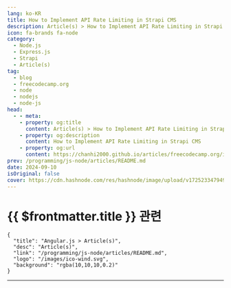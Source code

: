 ```yaml
---
lang: ko-KR
title: How to Implement API Rate Limiting in Strapi CMS
description: Article(s) > How to Implement API Rate Limiting in Strapi CMS
icon: fa-brands fa-node
category: 
  - Node.js
  - Express.js
  - Strapi
  - Article(s)
tag: 
  - blog
  - freecodecamp.org
  - node
  - nodejs
  - node-js
head:
  - - meta:
    - property: og:title
      content: Article(s) > How to Implement API Rate Limiting in Strapi CMS
    - property: og:description
      content: How to Implement API Rate Limiting in Strapi CMS
    - property: og:url
      content: https://chanhi2000.github.io/articles/freecodecamp.org/implement-api-rate-limiting-in-strapi.html
prev: /programming/js-node/articles/README.md
date: 2024-09-10
isOriginal: false
cover: https://cdn.hashnode.com/res/hashnode/image/upload/v1725233479497/7c12e6e4-a6d7-433a-b23b-f25c33037ffa.jpeg
---
```


# {{ $frontmatter.title }} 관련

```component VPCard
{
  "title": "Angular.js > Article(s)",
  "desc": "Article(s)",
  "link": "/programming/js-node/articles/README.md",
  "logo": "/images/ico-wind.svg",
  "background": "rgba(10,10,10,0.2)"
}
```

---

<SiteInfo
  name="How to Implement API Rate Limiting in Strapi CMS"
  desc="Implementing rate limiting in web applications is a necessary web development best practice. In an article published earlier, I delved deep into the benefits and real life use cases of API rate limiting. Some of the benefits include its use by develo..."
  url="https://freecodecamp.org/news/implement-api-rate-limiting-in-strapi/"
  logo="https://cdn.freecodecamp.org/universal/favicons/favicon.ico"
  preview="https://cdn.hashnode.com/res/hashnode/image/upload/v1725233479497/7c12e6e4-a6d7-433a-b23b-f25c33037ffa.jpeg"/>

<!-- TODO: 작성 -->

<!-- 
Implementing rate limiting in web applications is a necessary web development best practice. In an <a href="https://www.freecodecamp.org/news/what-is-rate-limiting-web-apis/">article</a> published earlier, I delved deep into the benefits and real life use cases of API rate limiting.

Some of the benefits include its use by developers to restrict malicious access to websites, prevent DDoS attacks, conserve website resources, and ensure optimal web server performance.

This article covers the practical aspects of implementing rate limits in a Strapi application using several packages and techniques.

Let's get started.

---

## -table-of-contents">Table of Contents

- <a class="post-section-overview" href="#heading-demo-project">Demo Project</a>
<li><a class="post-section-overview" href="#heading-koa2-rate-limit">Koa Rate Limiter</a>
<li><a class="post-section-overview" href="#heading-custom-strapi-api-rate-limiter">Custom Strapi Api Rate Limiter</a>
<li><a class="post-section-overview" href="#heading-express-rate-limiter-implementation">Express-rate-limiter Implementation</a>
<li><a class="post-section-overview" href="#heading-conclusion">Conclusion</a>

---

## Demo Project

We'll be building an e-commerce site using <a href="https://strapi.io/">Strapi</a> as our backend framework. We'll then set up a rate limiter in our Strapi application to help guarantee our backend security. Postman will serve as our tool for testing the API endpoints. Let's go on to create a default Strapi application.

To create a strapi application, enter `npx create-strapi-app@latest {project name}` on the command line and follow the commands provided. To make the installation more straightforward, stick with the *quick start* installation method and your app should be ready.

This installation modality automatically sets up an easy-to-use SQLite database. However, you could choose to use any other SQL database supported by Strapi.

Alternatively, you can download the starter repo for the project from <a href="https://github.com/oluwatobi2001/Strapi-default">here</a> and install the necessary dependencies via `npm install`. Thereafter, you can execute the Strapi application by navigating to the Strapi application code folder on the command line and run `npm run develop`.

<img src="https://hackmd.io/_uploads/BkRn2PqrR.png" alt="Strapi Setup" width="798" height="384" loading="lazy">

On successful execution, you will be provided with the link to the localhost address to customize the application.

<img src="https://hackmd.io/_uploads/SkkSavcS0.png" alt="Strapi launch" width="853" height="177" loading="lazy">

Navigating to the link will require you to create an admin login mail and password. Successful completion of this step will give you access to the backend dashboard.

<img src="https://hackmd.io/_uploads/S1Vqxd5B0.png" alt="strapi login UI" width="720" height="606" loading="lazy">

You can utilize the Strapi dashboard UI to create APIs, or you can generate an API using `npm generate`. The APIs created will be used in completing the setup for the rate limiting functionality. We will be creating a product store for our e-commerce site. To easily set up products, kindly navigate to the Content-Type builder tab on the sidebar.  

<img src="https://hackmd.io/_uploads/r1RzbO5BC.png" alt="strapi dashboard" width="1286" height="641" loading="lazy">

The content-Type builder manager allows you to create various collections which will come in handy when setting up your APIs. In this case, the product and category collections will be created to enable you set up your product catalogues.

<img src="https://hackmd.io/_uploads/B16rbu5rA.png" alt="Creating a category endpoint" width="1121" height="462" loading="lazy">

<img src="https://hackmd.io/_uploads/SJhdb_qSR.png" alt="Creating a product entry" width="1105" height="453" loading="lazy">

After completing the creation of the collection types, you can easily add your products seamlessly into the backend database. In my case, I created phone brand products for sale.

<img src="https://hackmd.io/_uploads/HyR9JT6fR.jpg" alt="Product creation demo" width="785" height="345" loading="lazy">

Also noteworthy is that the collections we created in the Strapi dashboard automatically creates an API folder for us within our codebase. We will then be working on the project codebase subsequently.

The next step in this tutorial is to set up an efficient rate limiter for our Strapi APIs created in the repo using the tools discussed above.

---

## -koa2-rate-limit">koa2-rate-limit

In this section, we will be using the koa2-rate-limit package to build our project rate limiter. To install the package, navigate to your project folder on the command line and execute `npm i koa2-rate-limit`. On successful installation, navigate to the middleware subfolder within the API folder and create a code file. For ease of integration, name it as **rateLimit.js**.

After that, within the rate limit file, import and initialize the koa2-rate limit package.

```js
const RateLimit = require("koa2-ratelimit").RateLimit;
```

Afterwards, we can configure the koa rate limiter to a specified time interval frame and the total number of requests.

```js
module.exports = (config, { strapi }) => {
  // Configuring the rate limiter middleware
  const limiter = RateLimit.middleware({
    interval: { min: 1 }, // Time window in minutes
    max: 3, // Maximum number of requests per interval
 });
```

In the code above, the rate limiter middleware was invoked and the time interval in which the rate limit gets applied was set to 1 minute. The maximum number of requests (max) was set to 3 for this tutorial. You can tweak this to suit your preference.

```js
  return async (ctx, next) => {


    try {
      // Apply the rate limiter to the current request
      await limiter(ctx, next);
 } catch (err) {
      if (err.status === 429) {
        // Handle rate limit exceeded error
        strapi.log.warn('Rate limit exceeded.');
        ctx.status = 429;
        ctx.body = {
          statusCode: 429,
          error: 'Too Many Requests',
          message: 'You have exceeded the maximum number of requests. Please try again later.',
 };
 } else {
        // Re-throw other errors to be handled by Strapi's error-handling middleware
        throw err;
 }
 }
```

The code above defines a middleware which gets executed whenever a function is made on any API. If the requests exceed the given maximum, an error code is outputted. Below is the full code.

```js

'use strict';

/**
 * `RateLimit` middleware
 */
const RateLimit = require("koa2-ratelimit").RateLimit;

module.exports = (config, { strapi }) => {
  // Configuring the rate limiter middleware
  const limiter = RateLimit.middleware({
    interval: { min: 1 }, // Time window in minutes
    max: 3, // Maximum number of requests per interval
 });

  return async (ctx, next) => {

    try {
      // Apply the rate limiter to the current request
      await limiter(ctx, next);
 } catch (err) {
      if (err.status === 429) {
        // Handle rate limit exceeded error
        strapi.log.warn('Rate limit exceeded.');
        ctx.status = 429;
        ctx.body = {
          statusCode: 429,
          error: 'Too Many Requests',
          message: 'You have exceeded the maximum number of requests. Please try again later.',
 };
 } else {
        // Re-throw other errors to be handled by Strapi's error-handling middleware
        throw err;
 }
 }

 };
};
```

To ensure its seamless integration to all APIs within the Strapi project, the admin middlewares must also be configured.

```js
cconst rateLimit = require('../middlewares/rateLimit');

module.exports = [
 'strapi::logger',
 'strapi::errors',
 'strapi::security',
 'strapi::cors',
 'strapi::poweredBy',
 'strapi::query',
 'strapi::body',
 'strapi::session',
 'strapi::favicon',
 'strapi::public',

 {
   name: 'global::rateLimit',
   config: {},
 },
];
```

With this, we have successfully configured the rate limiter powered by koa2-ratelimiter. Here are pictures of its execution.

<img src="https://hackmd.io/_uploads/Bybbd-hj0.png" alt="Postman testing the categories endpoint" width="867" height="493" loading="lazy">

<img src="https://hackmd.io/_uploads/r1Zb_-3jC.png" alt="rate limiting error response output" width="952" height="503" loading="lazy">

---

## -custom-strapi-api-rate-limiter">Custom Strapi Api Rate Limiter

Within the **rateLimit** file in the **API/middlewares** folder, create a custom rate limiter by initializing a memory store.

```js
const requestCounts = new Map();
```

Thereafter, define your rate limit function and then configure the rate limiter.

```js
module.exports = (config, { strapi }) => {

  const rateLimitConfig = strapi.config.get('admin.rateLimit', {
    interval: 60 * 1000,  
    max: 3,  
 });
```

The time interval above is 1 minute while the maximum number of requests that can be made within the specified time interval is 3. You can tweak it to suit your preference.

```js
return async (ctx, next) => {

    const ip = ctx.ip; 
    const currentTime = Date.now();

    if (!requestCounts.has(ip)) {

      requestCounts.set(ip, { count: 1, startTime: currentTime });
 } else {
      const requestInfo = requestCounts.get(ip);


      if (currentTime - requestInfo.startTime > rateLimitConfig.interval) {
        requestInfo.count = 1;
        requestInfo.startTime = currentTime;
 } else {

 }


      if (requestInfo.count > rateLimitConfig.max) {
        strapi.log.warn(`Rate limit exceeded for IP: ${ip}`);

        ctx.status = 429;
        ctx.body = {
          statusCode: 429,
          error: 'Too Many Requests',
          message: 'You have exceeded the maximum number of requests. Please try again later.',
 };
        return;
 }
 }

    await next();
 };
};
```

Afterwards, a middleware is defined which obtains the user IP address and then stores it in the memory store. The time interval is also set from the current time the request is made and the request count gets updated with every new request made.

If the requests made exceed the maximum expected requests within the time interval of 1 minute in our case, an error is thrown. Here is the full code below.

```js
'use strict';
const requestCounts = new Map();

module.exports = (config, { strapi }) => {

  const rateLimitConfig = strapi.config.get('admin.rateLimit', {
    interval: 60 * 1000,  
    max: 3,  
 });

  return async (ctx, next) => {

    const ip = ctx.ip; 
    const currentTime = Date.now();

    if (!requestCounts.has(ip)) {

      requestCounts.set(ip, { count: 1, startTime: currentTime });
 } else {
      const requestInfo = requestCounts.get(ip);


      if (currentTime - requestInfo.startTime > rateLimitConfig.interval) {
        requestInfo.count = 1;
        requestInfo.startTime = currentTime;
 } else {

        requestInfo.count += 1;
 }


      if (requestInfo.count > rateLimitConfig.max) {


        ctx.status = 429;
        ctx.body = {
          statusCode: 429,
          error: 'Too Many Requests',
          message: 'You have exceeded the maximum number of requests. Please try again later.',
 };
        return;
 }
 }

    await next();
 };
};
```

Here is a demo of the project.

<img src="https://hackmd.io/_uploads/BkIyHZ2j0.png" alt="fetching the categories on Postman" width="792" height="505" loading="lazy">

<img src="https://hackmd.io/_uploads/HyxgHW2i0.png" alt="rate limiting error on Postman" width="943" height="509" loading="lazy">

### -express-rate-limiter-implementation">Express-rate-limiter Implementation

Express rate limiter is also another important package that can be used to implement rate limiting in our project. Right now, this package will be used to implement a route-specific API rate limiting.

The next step in this tutorial is setting up an efficient rate limiter for our Strapi APIs created in the repo.

To set up rate limiters on our Strapi applications, we'll be working mainly on the **routes** file. This can be navigated to by accessing the **src** folder within the project root directory. Within the **src** folder, navigate to the **API** folder which contains all the API files for the collections created in the Strapi dashboard.

<img src="https://hackmd.io/_uploads/S1ERbxndR.png" alt="the product route directory" width="239" height="548" loading="lazy">

The rate limiter will be enforced in the routes section of each API. For this tutorial, I will be using the products API as a demo API in this article.

```js
'use strict';


/**
 * product router
 */

const { createCoreRouter } = require('@strapi/strapi').factories;

module.exports = createCoreRouter('api::product.product');
```

This is the initial code setup in the **routes.js** file in our product API folder. The rate limiting tool of choice for this tutorial is express-rate-limit as it offers much simplicity and user-friendliness coupled with its efficiency. Here is a link to its <a href="https://www.npmjs.com/package/express-rate-limit">documentation</a>. To get this installed, navigate to the command line of the project directory and run

<pre class="language-bash" tabindex="0"><code class="language-bash">npm install express-rate-limit
```

On completion of its installation, we will be initializing it in the **products** file already created within the **routes** folder as follows.

```js
const { rateLimit } = require("express-rate-limit");
```

Go on and configure the rate limiter to your desired specifications.

```js
const rateLimit = require('express-rate-limit');

const limiter = rateLimit({
  windowMs: 3 * 60 * 1000, // 3 minutes
  max: 2, // limit each IP to 2 requests per windowMs
  handler: async (req, res, next) => {
    const ctx = strapi.requestContext.get();
    ctx.status = 429;
    ctx.body = {
      message: "Too many requests",
      policy: "rate limit"
    };
    // Ensure the response is ended after setting the response body and status
    ctx.res.end();
  }
});

module.exports = limiter;
```

The code above serves to configure the rate limiting parameters we intend to use for the file.

`windowMs` represents the time interval in milliseconds for the number of requests. In our case, we specified a time of 3 minutes. Also, we specified the maximum number of requests that can be made within that same time frame. In our case, we used 2 for demo purposes.

However, the `limit` parameter also serves as an alternative to `max` parameter. Also included is the handler function that gets executed whenever the requests exceed the set number. It returns an **Error 429** with an error body containing “Too many requests”.

```js

const { createCoreRouter } = require('@strapi/strapi').factories;

module.exports = createCoreRouter('api::product.product', {
  config: {
    find: {
      middlewares: [
        async (ctx, next) => {
          await new Promise((resolve, reject) => {
            limiter(ctx.req, ctx.res, (error) => {
              if (error) {
                ctx.status = 429;
                ctx.body = { error: error.message };
                reject(error);
              } else {
                resolve();
              }
            });
          });
          await next();
        }
      ]
    }
  }
});
```

The above code illustrates the use of the Strapi API middleware which serves to ensure that the rate limit is fulfilled before the onward execution of the API requests. It also ensures that the request is terminated when the rate limit gets exceeded. Here is the final code for the project.

```js
'use strict';

/**
 * product router
 */

const { createCoreRouter } = require('@strapi/strapi').factories;
const rateLimit = require('express-rate-limit');

const limiter = rateLimit({
  windowMs: 3 * 60 * 1000, // 3 minutes
  max: 2, // limit each IP to 2 requests per windowMs
  handler: async (req, res, next) => {
    const ctx = strapi.requestContext.get();
    ctx.status = 429;
    ctx.body = {
      message: 'Too many requests',
      policy: 'rate limit'
    };
    // Ensure the response is ended after setting the response body and status
    ctx.res.end();
  }
});

module.exports = createCoreRouter('api::product.product', {
  config: {
    find: {
      middlewares: [
        async (ctx, next) => {
          await new Promise((resolve, reject) => {
            limiter(ctx.req, ctx.res, (error) => {

              if (error) {
                ctx.status = 429;
                ctx.body = { error: error.message };
                reject(error);
              } else {
                resolve();
              }
            });
          });
          if (ctx.status !== 429) {
            await next();
          }
        }
      ]
    }
  }
});
```

Here is an image showing the rate limiting functionality.

<img src="https://hackmd.io/_uploads/S116Wu9BR.png" alt="product endpoint testing in Postman" width="802" height="516" loading="lazy">

<img src="https://hackmd.io/_uploads/S1zMGO5B0.png" alt="ratelimit successfully executed" width="738" height="432" loading="lazy">

You can also download the final code for the project <a href="https://github.com/oluwatobi2001/Strapi-project">here</a>. Having completed this, you can then go ahead to test the rate limiting functionality of your API. The Strapi application can be run by executing `npm run develop` in the command line.

---

## Conclusion

With this, we have come to the end of the tutorial. We hope you’ve learned essentially about rate limiting, its uses, tools and best practices.

You can also design multiple rate limiters within the code and implement them in any endpoint of your choice to test it out.

Feel free to drop any questions or comments. Happy coding!

-->

